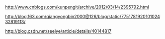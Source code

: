 http://www.cnblogs.com/kunpengit/archive/2012/03/14/2395792.html

http://blog.163.com/qiangyongbin2000@126/blog/static/775178192010102432819113/

http://blog.csdn.net/seelye/article/details/40144817



